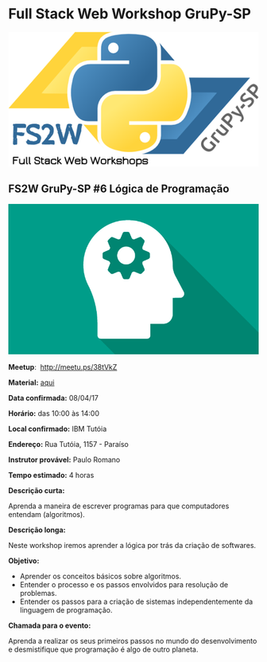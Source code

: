 # Full Stack Web Workshop GruPy-SP

![fs2w](img/fs2w.png)

## FS2W GruPy-SP #6 Lógica de Programação

![git](img/logic.png)

**Meetup**: <img src="https://a248.e.akamai.net/secure.meetupstatic.com/photos/event/8/f/1/d/highres_454596637.jpeg" alt="" height="30px"> http://meetu.ps/38tVkZ

**Material:** [aqui](https://github.com/grupy-sp/encontros/blob/master/2017/fs2w/06-logica.md)

**Data confirmada:** 08/04/17

**Horário:** das 10:00 às 14:00

**Local confirmado:** IBM Tutóia

**Endereço:** Rua Tutóia, 1157 - Paraíso

**Instrutor provável:** Paulo Romano

**Tempo estimado:** 4 horas

**Descrição curta:**

Aprenda a maneira de escrever programas para que computadores entendam (algoritmos).

**Descrição longa:**

Neste workshop iremos aprender a lógica por trás da criação de softwares.

**Objetivo:**

* Aprender os conceitos básicos sobre algoritmos.
* Entender o processo e os passos envolvidos para resolução de problemas.
* Entender os passos para a criação de sistemas independentemente da linguagem de programação.

**Chamada para o evento:**

Aprenda a realizar os seus primeiros passos no mundo do desenvolvimento e desmistifique que programação é algo de outro planeta.

